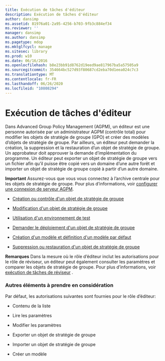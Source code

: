 ```yaml
---
title: Exécution de tâches d'éditeur
description: Exécution de tâches d'éditeur
author: dansimp
ms.assetid: 81976a01-2a95-4256-b703-9fb3c884ef34
ms.reviewer: ''
manager: dansimp
ms.author: dansimp
ms.pagetype: mdop
ms.mktglfcycl: manage
ms.sitesec: library
ms.prod: w10
ms.date: 06/16/2016
ms.openlocfilehash: b8e23bb91d8762d19eed9ae817967ba5a57505a9
ms.sourcegitcommit: 354664bc527d93f80687cd2eba70d1eea024c7c3
ms.translationtype: MT
ms.contentlocale: fr-FR
ms.lasthandoff: 06/26/2020
ms.locfileid: "10808294"
---
```

# Exécution de tâches d'éditeur


Dans Advanced Group Policy Management (AGPM), un éditeur est une personne autorisée par un administrateur AGPM (contrôle total) pour modifier les objets de stratégie de groupe (GPO) et créer des modèles d’objets de stratégie de groupe. Par ailleurs, un éditeur peut demander la création, la suppression et la restauration d’un objet de stratégie de groupe. Un approbateur doit approuver la demande d’implémentation du programme. Un éditeur peut exporter un objet de stratégie de groupe vers un fichier afin qu’il puisse être copié vers un domaine d’une autre forêt et importer un objet de stratégie de groupe copié à partir d’un autre domaine.

**Important**  Assurez-vous que vous vous connectez à l’archive centrale pour les objets de stratégie de groupe. Pour plus d’informations, voir [configurer une connexion de serveur AGPM](configure-an-agpm-server-connection-agpm40.md).

 

-   [Création ou contrôle d'un objet de stratégie de groupe](creating-or-controlling-a-gpo-agpm40-ed.md)

-   [Modification d'un objet de stratégie de groupe](editing-a-gpo-agpm40.md)

-   [Utilisation d'un environnement de test](using-a-test-environment.md)

-   [Demander le déploiement d'un objet de stratégie de groupe](request-deployment-of-a-gpo-agpm40.md)

-   [Création d'un modèle et définition d'un modèle par défaut](creating-a-template-and-setting-a-default-template-agpm40.md)

-   [Suppression ou restauration d'un objet de stratégie de groupe](deleting-or-restoring-a-gpo-agpm40.md)

**Remarques**  Dans la mesure où le rôle d’éditeur inclut les autorisations pour le rôle de réviseur, un éditeur peut également consulter les paramètres et comparer les objets de stratégie de groupe. Pour plus d’informations, voir [exécution de tâches de réviseur](performing-reviewer-tasks-agpm40.md) .

 

### Autres éléments à prendre en considération

Par défaut, les autorisations suivantes sont fournies pour le rôle d’éditeur:

-   Contenu de la liste

-   Lire les paramètres

-   Modifier les paramètres

-   Exporter un objet de stratégie de groupe

-   Importer un objet de stratégie de groupe

-   Créer un modèle

 

 





